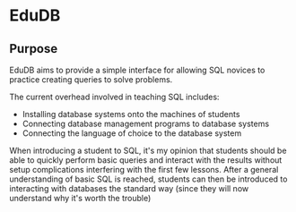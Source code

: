 EduDB
=====

Purpose
-------

EduDB aims to provide a simple interface for allowing SQL novices to practice
creating queries to solve problems.

The current overhead involved in teaching SQL includes:

* Installing database systems onto the machines of students
* Connecting database management programs to database systems
* Connecting the language of choice to the database system

When introducing a student to SQL, it's my opinion that students should be able
to quickly perform basic queries and interact with the results without setup
complications interfering with the first few lessons. After a general
understanding of basic SQL is reached, students can then be introduced to
interacting with databases the standard way (since they will now understand why
it's worth the trouble)
